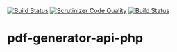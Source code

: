 [![Build Status](https://travis-ci.org/bruno-farias/pdf-generator-api-php.svg?branch=master)](https://travis-ci.org/bruno-farias/pdf-generator-api-php)
[![Scrutinizer Code Quality](https://scrutinizer-ci.com/g/bruno-farias/pdf-generator-api-php/badges/quality-score.png?b=master)](https://scrutinizer-ci.com/g/bruno-farias/pdf-generator-api-php/?branch=master)
[![Build Status](https://scrutinizer-ci.com/g/bruno-farias/pdf-generator-api-php/badges/build.png?b=master)](https://scrutinizer-ci.com/g/bruno-farias/pdf-generator-api-php/build-status/master)

# pdf-generator-api-php
